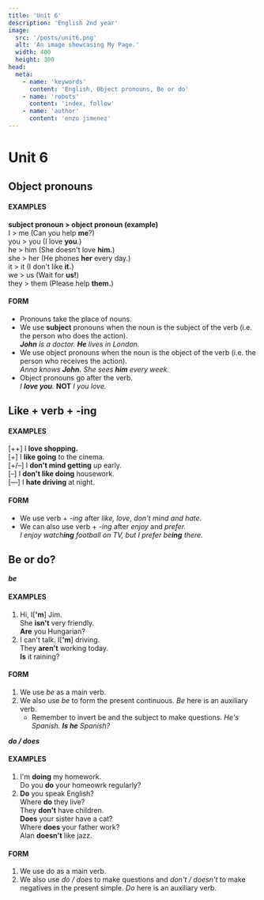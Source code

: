 ```yaml
---
title: 'Unit 6'
description: 'English 2nd year'
image:
  src: '/posts/unit6.png'
  alt: 'An image showcasing My Page.'
  width: 400
  height: 300
head:
  meta:
    - name: 'keywords'
      content: 'English, Object pronouns, Be or do'
    - name: 'robots'
      content: 'index, follow'
    - name: 'author'
      content: 'enzo jimenez'
---
```

# Unit 6
## Object pronouns
#### EXAMPLES
**subject pronoun > object pronoun (example)**  
I > me (Can you help **me**?)  
you > you (I love **you**.)  
he > him (She doesn't love **him.**)  
she > her (He phones **her** every day.)  
it > it (I don't like **it.**)  
we > us (Wait for **us!**)  
they > them (Please help **them.**)  

#### FORM
- Pronouns take the place of nouns.
- We use **subject** pronouns when the noun is the subject of the verb (i.e. the person who does the action).  
  _**John** is a doctor. **He** lives in London._
- We use object pronouns when the noun is the object of the verb (i.e. the person who receives the action).  
  _Anna knows **John.** She sees **him** every week._
- Object pronouns go after the verb.  
  _I **love you**._ **NOT** _I you love._

## Like + verb + -ing
#### EXAMPLES
\[++\] I **love shopping.**  
\[+\] I **like going** to the cinema.  
\[+/–\] I **don't mind getting** up early.  
\[–\] I **don't like doing** housework.  
\[––\] I **hate driving** at night.

#### FORM
- We use verb + _-ing_ after _like, love, don't mind and hate._
- We can also use verb + _-ing_ after _enjoy_ and _prefer._  
  _I enjoy watch**ing** football on TV, but I prefer be**ing** there._

## Be or do?
_**be**_

#### EXAMPLES
1. Hi, I[**'m**] Jim.  
  She **isn't** very friendly.  
  **Are** you Hungarian?
2. I can't talk. I[**'m**] driving.  
  They **aren't** working today.  
  **Is** it raining?

#### FORM
1. We use _be_ as a main verb.
2. We also use _be_ to form the present continuous. _Be_ here is an auxiliary verb.
    - Remember to invert be and the subject to make questions.
    _He's Spanish. **Is he** Spanish?_  

_**do / does**_
#### EXAMPLES
1. I'm **doing** my homework.  
  Do you **do** your homeowrk regularly?
2. **Do** you speak English?  
  Where **do** they live?  
  They **don't** have children.  
  **Does** your sister have a cat?  
  Where **does** your father work?  
  Alan **doesn't** like jazz.  

#### FORM
1. We use do as a main verb.
2. We also use _do / does_ to make questions and _don't / doesn't_ to make negatives in the present simple. _Do_ here is an auxiliary verb.